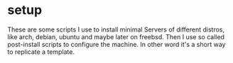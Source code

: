 # setup
These are some scripts I use to install minimal Servers of different distros,
like arch, debian, ubuntu and maybe later on freebsd. Then I use so called
post-install scripts to configure the machine. In other word it's a short way to
replicate a template.
